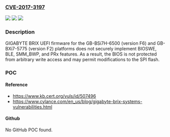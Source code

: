 ### [CVE-2017-3197](https://cve.mitre.org/cgi-bin/cvename.cgi?name=CVE-2017-3197)
![](https://img.shields.io/static/v1?label=Product&message=GB-BXi7-5775&color=blue)
![](https://img.shields.io/static/v1?label=Version&message=F2F2%20&color=brighgreen)
![](https://img.shields.io/static/v1?label=Vulnerability&message=CWE-693%3A%20Protection%20Mechanism%20Failure&color=brighgreen)

### Description

GIGABYTE BRIX UEFI firmware for the GB-BSi7H-6500 (version F6) and GB-BXi7-5775 (version F2) platforms does not securely implement BIOSWE, BLE, SMM_BWP, and PRx features. As a result, the BIOS is not protected from arbitrary write access and may permit modifications to the SPI flash.

### POC

#### Reference
- https://www.kb.cert.org/vuls/id/507496
- https://www.cylance.com/en_us/blog/gigabyte-brix-systems-vulnerabilities.html

#### Github
No GitHub POC found.

